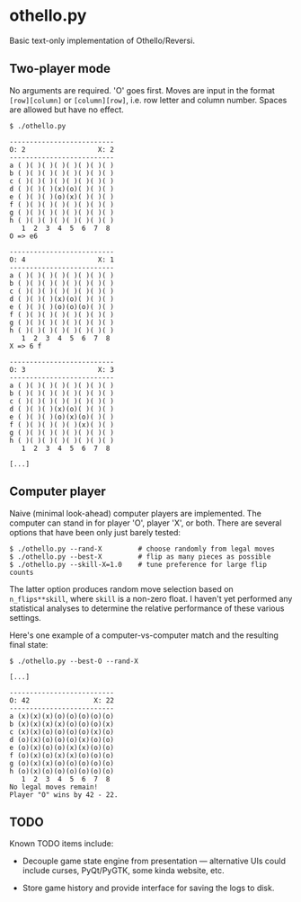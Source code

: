 # othello.py

Basic text-only implementation of Othello/Reversi.

## Two-player mode

No arguments are required.  'O' goes first.  Moves are input in the format
`[row][column]` or `[column][row]`, i.e. row letter and column number.  Spaces
are allowed but have no effect.

    $ ./othello.py

    --------------------------
    O: 2                  X: 2
    --------------------------
    a ( )( )( )( )( )( )( )( )
    b ( )( )( )( )( )( )( )( )
    c ( )( )( )( )( )( )( )( )
    d ( )( )( )(x)(o)( )( )( )
    e ( )( )( )(o)(x)( )( )( )
    f ( )( )( )( )( )( )( )( )
    g ( )( )( )( )( )( )( )( )
    h ( )( )( )( )( )( )( )( )
       1  2  3  4  5  6  7  8
    O => e6

    --------------------------
    O: 4                  X: 1
    --------------------------
    a ( )( )( )( )( )( )( )( )
    b ( )( )( )( )( )( )( )( )
    c ( )( )( )( )( )( )( )( )
    d ( )( )( )(x)(o)( )( )( )
    e ( )( )( )(o)(o)(o)( )( )
    f ( )( )( )( )( )( )( )( )
    g ( )( )( )( )( )( )( )( )
    h ( )( )( )( )( )( )( )( )
       1  2  3  4  5  6  7  8
    X => 6 f

    --------------------------
    O: 3                  X: 3
    --------------------------
    a ( )( )( )( )( )( )( )( )
    b ( )( )( )( )( )( )( )( )
    c ( )( )( )( )( )( )( )( )
    d ( )( )( )(x)(o)( )( )( )
    e ( )( )( )(o)(x)(o)( )( )
    f ( )( )( )( )( )(x)( )( )
    g ( )( )( )( )( )( )( )( )
    h ( )( )( )( )( )( )( )( )
       1  2  3  4  5  6  7  8

    [...]


## Computer player

Naive (minimal look-ahead) computer players are implemented.  The computer can
stand in for player 'O', player 'X', or both.  There are several options that
have been only just barely tested:

    $ ./othello.py --rand-X         # choose randomly from legal moves
    $ ./othello.py --best-X         # flip as many pieces as possible
    $ ./othello.py --skill-X=1.0    # tune preference for large flip counts

The latter option produces random move selection based on `n_flips**skill`,
where `skill` is a non-zero float.  I haven't yet performed any statistical
analyses to determine the relative performance of these various settings.

Here's one example of a computer-vs-computer match and the resulting final
state:

    $ ./othello.py --best-O --rand-X

    [...]

    --------------------------
    O: 42                X: 22
    --------------------------
    a (x)(x)(x)(o)(o)(o)(o)(o)
    b (x)(x)(x)(x)(o)(o)(o)(x)
    c (x)(x)(o)(o)(o)(o)(x)(o)
    d (o)(x)(o)(o)(o)(x)(o)(o)
    e (o)(x)(o)(o)(x)(x)(o)(o)
    f (o)(x)(o)(x)(x)(o)(o)(o)
    g (o)(x)(x)(o)(o)(o)(o)(o)
    h (o)(x)(o)(o)(o)(o)(o)(o)
       1  2  3  4  5  6  7  8
    No legal moves remain!
    Player "O" wins by 42 - 22.


## TODO

Known TODO items include:

* Decouple game state engine from presentation — alternative UIs could include
  curses, PyQt/PyGTK, some kinda website, etc.

* Store game history and provide interface for saving the logs to disk.
